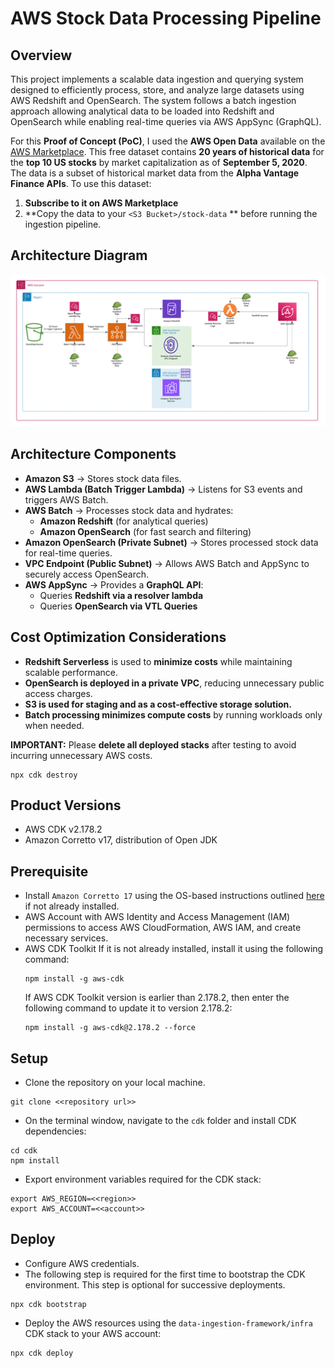 # AWS Stock Data Processing Pipeline

## Overview
This project implements a scalable data ingestion and querying system designed to efficiently process, store, and analyze large datasets using AWS Redshift and OpenSearch. The system follows a batch ingestion approach allowing analytical data to be loaded into Redshift and OpenSearch while enabling real-time queries via AWS AppSync (GraphQL).

For this **Proof of Concept (PoC)**, I used the **AWS Open Data** available on the [AWS Marketplace](https://aws.amazon.com/marketplace/seller-profile?id=c3d0a604-a811-4af5-bdba-7a9976bc0d0b). This free dataset contains **20 years of historical data** for the **top 10 US stocks** by market capitalization as of **September 5, 2020**. The data is a subset of historical market data from the **Alpha Vantage Finance APIs**. To use this dataset:
1. **Subscribe to it on AWS Marketplace**
2. **Copy the data to your `<S3 Bucket>/stock-data` ** before running the ingestion pipeline.

## **Architecture Diagram**
![Ingestion App Architecture Diagram.png](Ingestion%20App%20Architecture%20Diagram.png)

## **Architecture Components**
- **Amazon S3** → Stores stock data files.
- **AWS Lambda (Batch Trigger Lambda)** → Listens for S3 events and triggers AWS Batch.
- **AWS Batch** → Processes stock data and hydrates:
  - **Amazon Redshift** (for analytical queries)
  - **Amazon OpenSearch** (for fast search and filtering)
- **Amazon OpenSearch (Private Subnet)** → Stores processed stock data for real-time queries.
- **VPC Endpoint (Public Subnet)** → Allows AWS Batch and AppSync to securely access OpenSearch.
- **AWS AppSync** → Provides a **GraphQL API**:
  - Queries **Redshift via a resolver lambda**
  - Queries **OpenSearch via VTL Queries**

## **Cost Optimization Considerations**
- **Redshift Serverless** is used to **minimize costs** while maintaining scalable performance.
- **OpenSearch is deployed in a private VPC**, reducing unnecessary public access charges.
- **S3 is used for staging and as a cost-effective storage solution.**
- **Batch processing minimizes compute costs** by running workloads only when needed.

**IMPORTANT:** Please **delete all deployed stacks** after testing to avoid incurring unnecessary AWS costs.
```
npx cdk destroy
```

## Product Versions
- AWS CDK v2.178.2
- Amazon Corretto v17, distribution of Open JDK

## Prerequisite
- Install `Amazon Corretto 17` using the OS-based instructions outlined [here](https://docs.aws.amazon.com/corretto/latest/corretto-17-ug/what-is-corretto-17.html) if not already installed.
- AWS Account with AWS Identity and Access Management (IAM) permissions to access AWS CloudFormation, AWS IAM, and create necessary services.
- AWS CDK Toolkit
  If it is not already installed, install it using the following command:
    ```
    npm install -g aws-cdk
    ```
  If AWS CDK Toolkit version is earlier than 2.178.2, then enter the following command to update it to version 2.178.2:
    ```
    npm install -g aws-cdk@2.178.2 --force
    ```

## Setup
- Clone the repository on your local machine.
```
git clone <<repository url>>
```
- On the terminal window, navigate to the `cdk` folder and install CDK dependencies:
```
cd cdk
npm install
```
- Export environment variables required for the CDK stack:
```
export AWS_REGION=<<region>>
export AWS_ACCOUNT=<<account>>
```

## Deploy
- Configure AWS credentials.
- The following step is required for the first time to bootstrap the CDK environment. This step is optional for successive deployments.
```
npx cdk bootstrap
```
- Deploy the AWS resources using the `data-ingestion-framework/infra` CDK stack to your AWS account:
```
npx cdk deploy
```
